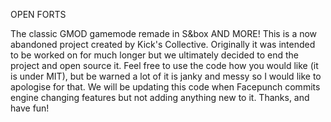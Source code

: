 OPEN FORTS

The classic GMOD gamemode remade in S&box AND MORE!
This is a now abandoned project created by Kick's Collective.  Originally it was intended to be worked on for much longer but we ultimately decided to end the project and open source it.
Feel free to use the code how you would like (it is under MIT), but be warned a lot of it is janky and messy so I would like to apologise for that.
We will be updating this code when Facepunch commits engine changing features but not adding anything new to it.
Thanks, and have fun!
